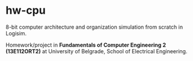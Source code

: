 # hw-cpu
8-bit computer architecture and organization simulation from scratch in Logisim.

Homework/project in **Fundamentals of Computer Engineering 2 (13E112ORT2)** at University of Belgrade, School of Electrical Engineering.
